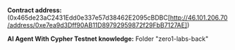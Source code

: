 **Contract address:** (0x465de23aC2431Edd0e337e57d38462E2095cBDBC[http://46.101.206.70/address/0xe7ea9d3Dff90AB11D89792959872f29FbB7127AE])

**AI Agent With Cypher Testnet knowledge:** Folder "zero1-labs-back"

   

